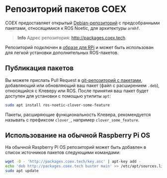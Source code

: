 # Репозиторий пакетов COEX

COEX предоставляет открытый [Debian-репозиторий](https://wiki.debian.org/ru/SourcesList) с предсобранными пакетами, относящимися к ROS Noetic, для архитектуры `armhf`.

> **Info** Адрес репозитория: http://packages.coex.tech.

Репозиторий подключен в [образе для RPi](image.md) и может быть использован для легкой установки дополнительных ROS-пакетов.

## Публикация пакетов

Вы можете прислать Pull Request в [git-репозиторий с пакетами](https://github.com/CopterExpress/packages), добавляющий или обновляющий ваш пакет (файл с расширением `.deb`), относящийся с Клеверу или ROS. После принятия ваш пакет будет доступен для установки с помощью утилиты `apt`:

```bash
sudo apt install ros-noetic-clover-some-feature
```

Пакеты, расширяющие функциональность Клевера, рекомендуется называть с префиксом `clover_`, например `clover_some_feature`.

## Использование на обычной Raspberry Pi OS

На обычной Raspberry Pi OS репозиторий может быть добавлен в список источников пакетов следующими командами:

```bash
wget -O - 'http://packages.coex.tech/key.asc' | apt-key add - 
echo 'deb http://packages.coex.tech buster main' >> /etc/apt/sources.list
sudo apt update
```

